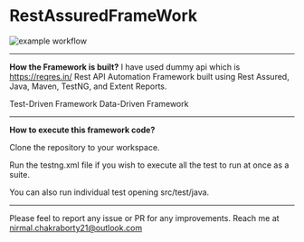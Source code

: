 # RestAssuredFrameWork
 
![example workflow](https://github.com/nirmalprojects1988/RestAssuredFrameWork/actions/workflows/maven.yml/badge.svg)


****************************************************************************
**How the Framework is built?**
I have used dummy api which is https://reqres.in/
Rest API Automation Framework built using Rest Assured, Java, Maven, TestNG, and Extent Reports.

Test-Driven Framework
Data-Driven Framework
****************************************************************************

**How to execute this framework code?**

Clone the repository to your workspace.

Run the testng.xml file if you wish to execute all the test to run at once as a suite.

You can also run individual test opening src/test/java.

****************************************************************************

Please feel to report any issue or PR for any improvements. Reach me at nirmal.chakraborty21@outlook.com
